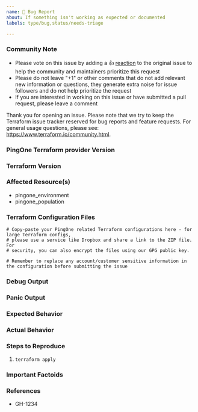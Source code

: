```yaml
---
name: 🐛 Bug Report
about: If something isn't working as expected or documented
labels: type/bug,status/needs-triage

---
```


<!--- Please keep this note for the community --->

### Community Note

* Please vote on this issue by adding a 👍 [reaction](https://blog.github.com/2016-03-10-add-reactions-to-pull-requests-issues-and-comments/) to the original issue to help the community and maintainers prioritize this request
* Please do not leave "+1" or other comments that do not add relevant new information or questions, they generate extra noise for issue followers and do not help prioritize the request
* If you are interested in working on this issue or have submitted a pull request, please leave a comment

<!--- Thank you for keeping this note for the community --->

Thank you for opening an issue. Please note that we try to keep the Terraform issue tracker reserved for bug reports and feature requests. For general usage questions, please see: https://www.terraform.io/community.html.

### PingOne Terraform provider Version
<!--- Check the version you have configured in your .tf files. If you are not running the latest version of the provider, please upgrade because your issue may have already been fixed. -->

### Terraform Version
<!--- Run `terraform -v` to show the version. If you are not running the latest version of Terraform, please upgrade because your issue may have already been fixed. -->

### Affected Resource(s)
<!--- Please list the resources as a list, for example: -->
- pingone_environment
- pingone_population

<!--- If this issue appears to affect multiple resources, it may be an issue with Terraform's core, so please mention this. -->

### Terraform Configuration Files
```hcl
# Copy-paste your PingOne related Terraform configurations here - for large Terraform configs,
# please use a service like Dropbox and share a link to the ZIP file. For
# security, you can also encrypt the files using our GPG public key.

# Remember to replace any account/customer sensitive information in the configuration before submitting the issue
```

### Debug Output
<!--- Please provide your debug output with `TF_LOG=DEBUG` enabled on your `terraform plan` or `terraform apply` -->

### Panic Output
<!--- If Terraform produced a panic, please provide your debug output from the GO panic -->

### Expected Behavior
<!--- What should have happened? -->

### Actual Behavior
<!--- What actually happened? -->

### Steps to Reproduce
<!---Please list the steps required to reproduce the issue, for example: -->
1. `terraform apply`

### Important Factoids
<!--- Are there anything you'd like to share about the general setup of your PingOne account?  Please do not include sensitive information or account data -->

### References
<!--- Are there any other GitHub issues (open or closed) or Pull Requests that should be linked here? For example: -->
- GH-1234
